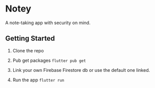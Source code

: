 # Notey

A note-taking app with security on mind.

## Getting Started

1. Clone the repo

2. Pub get packages ```flutter pub get```

3. Link your own Firebase Firestore db or use the default one linked.

4. Run the app ```flutter run```
   
